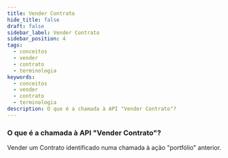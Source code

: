 ```yaml
---
title: Vender Contrato
hide_title: false
draft: false
sidebar_label: Vender Contrato
sidebar_position: 4
tags:
  - conceitos
  - vender
  - contrato
  - terminologia
keywords:
  - conceitos
  - vender
  - contrato
  - terminologia
description: O que é a chamada à API "Vender Contrato"?
---
```


### O que é a chamada à API "Vender Contrato"?

Vender um Contrato identificado numa chamada à ação "portfólio" anterior.
